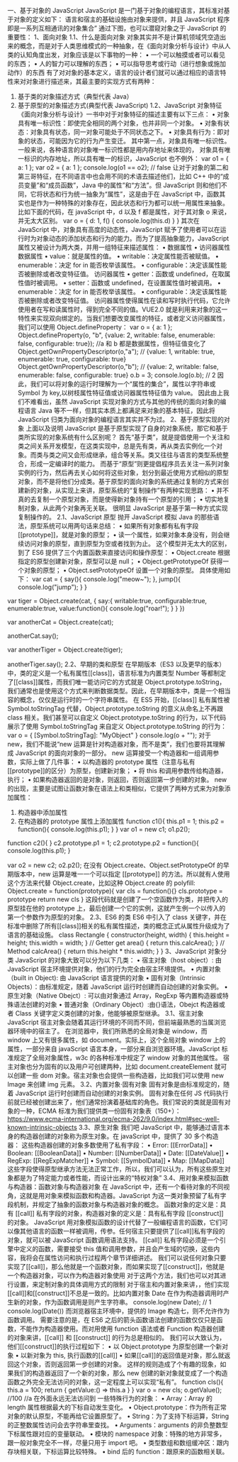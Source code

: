 一、基于对象的 JavaScript
JavaScript 是一门基于对象的编程语言，其标准对基于对象的定义如下：
语言和宿主的基础设施由对象来提供，并且 JavaScript 程序即是一系列互相通讯的对象集合”
通过下图，也可以潜窥对象之于 JavaScript 的重要性：
1、面向对象
1.1、什么是面向对象
对象其实并不是计算机领域凭空造出来的概念，而是对于人类思维模式的一种抽象，在《面向对象分析与设计》中从人类的认知角度出发，对象应该是以下事物的一种：
• 一个可以触摸或者可以看见的东西；
• 人的智力可以理解的东西；
• 可以指导思考或行动（进行想象或施加动作）的东西
有了对对象的基本定义，语言的设计者们就可以通过相应的语言特性来对对象进行描述来，其最主要的实现方式有两种：

1. 基于类的对象描述方式（典型代表 Java）
2. 基于原型的对象描述方式(典型代表 JavaScript)
   1.2、JavaScript 对象特征
   《面向对象分析与设计》一书中对于对象特征的描述主要有以下三点：
   • 对象具有唯一标识性：即使完全相同的两个对象，也并非同一个对象。
   • 对象有状态：对象具有状态，同一对象可能处于不同状态之下。
   • 对象具有行为：即对象的状态，可能因为它的行为产生变迁。
   其中第一点，对象具有唯一标识性。一般来说，各种语言的对象唯一标识性都是用内存地址来体现的， 对象具有唯一标识的内存地址，所以具有唯一的标识，JavaScript 也不例外：
   var o1 = { a: 1 };
   var o2 = { a: 1 };
   console.log(o1 == o2); // false
   让对于对象的第二和第三哥特征，在不同语言中也会用不同的术语去描述他们，比如 C++ 中的“成员变量”和“成员函数”，Java 中的属性”和“方法”。但 JavaScript 则和他们不同，它将状态和行为统一抽象为“属性”，这是由于在 JavaScript 中，函数其实也是作为一种特殊的对象存在，因此状态和行为都可以统一用属性来抽象。比如下面的代码，在 javaScript 中，d 以及 f 都是属性，对于其对象 o 来说，并无太大区别。
   var o = {
   d: 1,
   f() {
   console.log(this.d)
   }
   }
   其次在 JavaScript 中，对象具有高度的动态性，JavaScript 赋予了使用者可以在运行时为对象动态的添加状态和行为的能力。而为了提高抽象能力，JavaScript 属性又被设计为两大类，并用一组特征来描述属性：
   • 数据属性
   • 访问器属性
   数据属性
   • value：就是属性的值。
   • writable：决定属性能否被赋值。
   • enumerable：决定 for in 能否枚举该属性。
   • configurable：决定该属性能否被删除或者改变特征值。
   访问器属性
   • getter：函数或 undefined，在取属性值时被调用。
   • setter：函数或 undefined，在设置属性值时被调用。
   • enumerable：决定 for in 能否枚举该属性。
   • configurable：决定该属性能否被删除或者改变特征值。
   访问器属性使得属性在读和写时执行代码，它允许使用者在写和读属性时，得到完全不同的值。VUE2.0 就是利用来对象的这一特性来实现双向绑定的。当我们想要改变属性的特征，或者定义访问器属性，我们可以使用 Object.defineProperty：
   var o = { a: 1 };
   Object.defineProperty(o, "b", {value: 2, writable: false, enumerable: false, configurable: true});
   //a 和 b 都是数据属性，但特征值变化了
   Object.getOwnPropertyDescriptor(o,"a"); // {value: 1, writable: true, enumerable: true, configurable: true}
   Object.getOwnPropertyDescriptor(o,"b"); // {value: 2, writable: false, enumerable: false, configurable: true}
   o.b = 3;
   console.log(o.b); // 2
   因此，我们可以将对象的运行时理解为一个“属性的集合”，属性以字符串或 Symbol 为 key,以树枝属性特征值或访问器属性特征值为 value。
   因此由上我们不难看出，虽然 JavaScript 实现对象的方式与其他的传统的面向对象的编程语言 Java 等不一样，但其实本质上都满足来对象的基本特征，因此将 JavaScript 归类为面向对象的编程语言其实并不为过。
   2、基于原型实现的对象
   上面以及说明 JavaScript 是基于原型实现了自身的对象系统，那它和基于类所实现的对象系统有什么区别呢？
   首先“基于类”，就是提倡使用一个关注和类之间关系开发模型，在这类实现中，总是先有类，再从类去实例化一个对象。而类与类之间又会形成继承，组合等关系。类又往往与语言的类型系统整合，形成一定编译时的能力。
   而基于“原型”则更提倡程序员去关注一系列对象实例的行为，然后再去关心如何将这些对象，划分到最近使用方式相似的原型对象，而不是将他们分成类。基于原型的面向对象的系统通过复制的方式来创建新的对象，从实现上来讲，原型系统的“复制操作”有两种实现思路：
   • 并不真的去复制一个原型对象，而是使得新对象持有一个原型的引用；
   • 切实地复制对象，从此两个对象再无关联。
   很明显 JavaScript 是基于第一种方式实现复制操作的。
   2.1、JavaScript 原型
   抛开 JavaScript 模拟 Java 的那些语法，原型系统可以用两句话来总结：
   • 如果所有对象都有私有字段 [[prototype]]，就是对象的原型；
   • 读一个属性，如果对象本身没有，则会继续访问对象的原型，直到原型为空或者找到为止。
   这个模型并无太大的区别，到了 ES6 提供了三个内置函数来直接访问和操作原型：
   • Object.create 根据指定的原型创建新对象，原型可以是 null；
   • Object.getPrototypeOf 获得一个对象的原型；
   • Object.setPrototypeOf 设置一个对象的原型。
   具体使用如下：
   var cat = {
   say(){
   console.log("meow~");
   },
   jump(){
   console.log("jump");
   }
   }

var tiger = Object.create(cat, {
say:{
writable:true,
configurable:true,
enumerable:true,
value:function(){
console.log("roar!");
}
}
})

var anotherCat = Object.create(cat);

anotherCat.say();

var anotherTiger = Object.create(tiger);

anotherTiger.say();
2.2、早期的类和原型
在早期版本（ES3 以及更早的版本）中，类的定义是一个私有属性[[class]]，语言标准为内置类型 Number 等都制定了[[class]]属性，而我们唯一能访问它的方式就是 Object.prototype.toString，我们通常也是使用这个方式来判断数据类型。因此，在早期版本中，类是一个相当容的概念，仅仅是运行时的一个字符串属性。
在 ES5 开始，[[class]] 私有属性被 Symbol.toStringTag 代替，Object.prototype.toString 的意义从命名上不再跟 class 相关。我们甚至可以自定义 Object.prototype.toString 的行为，以下代码展示了使用 Symbol.toStringTag 来自定义 Object.prototype.toString 的行为：
var o = { [Symbol.toStringTag]: "MyObject" }
console.log(o + "");
对于 new，我们不能说“new 运算是针对构造器对象，而不是类”，我们也要将其理解成 JavaScript 的面向对象的一部分。
new 运算接受一个构造器和一组调用参数，实际上做了几件事：
• 以构造器的 prototype 属性（注意与私有[[prototype]]的区分）为原型，创建新对象；
• 将 this 和调用参数传给构造器，执行；
• 如果构造器返回的是对象，则返回，否则返回第一步创建的对象。
new 的出现，主要是试图让函数对象在语法上和类相似，它提供了两种方式来为对象添加属性：

1. 构造器中添加属性
2. 在构造器的 prototype 属性上添加属性
   function c1(){
   this.p1 = 1;
   this.p2 = function(){
   console.log(this.p1);
   }
   }
   var o1 = new c1;
   o1.p2();

function c2(){
}
c2.prototype.p1 = 1;
c2.prototype.p2 = function(){
console.log(this.p1);
}

var o2 = new c2;
o2.p2();
在没有 Object.create、Object.setPrototypeOf 的早期版本中，new 运算是唯一一个可以指定 [[prototype]] 的方法。所以就有人使用这个方法来代替 Object.create，比如这种 Object.create 的 polyfill:
Object.create = function(prototype){
var cls = function(){}
cls.prototype = prototype
return new cls
}
这段代码就是创建了一个空函数作为类，并把传入的原型挂在他的 prototype 上，最后创建一个它的实例，这就产生例一个以传入的第一个参数作为原型的对象。
2.3、ES6 的类
ES6 中引入了 class 关键字，并在标准中删除了所有[[class]]相关的私有属性描述，类的概念正式从属性升级成为了语言的基础设施。
class Rectangle {
constructor(height, width) {
this.height = height;
this.width = width;
}
// Getter
get area() {
return this.calcArea();
}
// Method
calcArea() {
return this.height \* this.width;
}
}
3、JavaScript 对象分类
JavaScript 的对象大致可以分为以下几类：
• 宿主对象（host object）: 由 JavaScript 宿主环境提供对象，他们的行为完全由宿主环境提供。
• 内置对象（built in Object): 由 JavaScript 语言提供的对象
• 固有对象（Intrinsic Objects）：由标准规定，随着 JavaScript 运行时创建而自动创建的对象实例。
• 原生对象（Native Obejct）: 可以由对象通过 Array，RegExp 等内置构造器或特殊语法创建的对象
• 普通对象（Ordinary Object）:由{}语法，Obejct 构造器或者 Class 关键字定义类创建的对象，他能够被原型继承。
3.1、宿主对象
JavaScript 宿主对象会随着其运行环境的不同而不同，但前端最熟悉的当属浏览器环境中的宿主了。
在浏览器中，我们所熟悉的全局对象是 window，而 window 上又有很多属性，如 document。实际上，这个全局对象 window 上的属性，一部分来自 javaScript 语言本身，一部分来自浏览器环境。JavaScript 标准规定了全局对象属性，w3c 的各种标准中规定了 window 对象的其他属性。
宿主对象也分为固有的以及用户可创建两种，比如 document.createElement 就可以创建一些 dom 对象。宿主对象也会提供一些构造器，比如我们可以使用 new Image 来创建 img 元素。
3.2、内置对象·固有对象
固有对象是由标准规定的，随着 JavaScript 运行时创建而自动创建的对象实例。
固有对象在任何 JS 代码执行前就已经被创建出来了，他们通常扮演着基础库的角色。我们常说的类就是固有对象的一种，ECMA 标准为我们提供类一份固有对象表（150+）：
https://www.ecma-international.org/ecma-262/9.0/index.html#sec-well-known-intrinsic-objects
3.3、原生对象
我们吧 JavaScript 中，能够通过语言本身的构造器创建的对象称为原生对象。在 javaScript 中，提供了 30 多个构造器：
这些构造器创建的对象多数使用了私有字段：
• Error: [[ErrorData]]
• Boolean: [[BooleanData]]
• Number: [[NumberData]]
• Date: [[DateValue]]
• RegExp: [[RegExpMatcher]]
• Symbol: [[SymbolData]]
• Map: [[MapData]]
这些字段使得原型继承方法无法正常工作，所以，我们可以认为，所有这些原生对象都是为了特定能力或者性能，而设计出来的“特权对象”
3.4、用对象来模拟函数与构造器：函数对象与构造器对象
在 JavaScript 中，还有一个看待对象的不同视角，这就是用对象来模拟函数和构造器。JavaScript 为这一类对象预留了私有字段机制，并规定了抽象的函数对象与构造器对象的概念。
函数对象的定义是：具有 [[call]] 私有字段的对象，构造器对象的定义是：具有私有字段 [[construct]] 的对象。
JavaScript 用对象模拟函数的设计代替了一般编程语言的函数，它们可以像其他语言的函数一样被调用，传参。任何宿主只要提供了[[call]]私有字段的对象，就可以被 JavaScript 函数调用语法支持。
[[call]] 私有字段必须是一个引擎中定义的函数，需要接受 this 值和调用参数，并且会产生域的切换，这些内容，我将会在属性访问和执行过程两个章节详细讲述。
我们可以说任何对象只要实现了[[call]]，那么他就是一个函数对象，而如果实现了[[construct]]，他就是一个构造器对象，可以作为构造器对象使用
对于这两个方法，我们也可以对其进行设置，来定制对象的具体调用方式的限制
对于宿主和内置对象来讲，，他们实现[[call]]和[[construct]]不总是一致的。比如内置对象 Date 在作为构造器调用时产生新的对象，作为函数调用是则产生字符串。
console.log(new Date); // 1
console.log(Date())
而浏览器宿主环境中，提供的 Image 构造七，则不允许作为函数调用。
需要注意的是，在 ES6 之后的箭头函数语法创建的函数仅仅只是函数，不能作为构造器使用。而对用使用 function 语法或者 Function 构造器创建的对象来讲，[[call]] 和 [[construct]] 的行为总是相似的。
我们可以大致认为，他们[[construct]]的执行过程如下：
• 以 Object.prototype 为原型创建一个新对象
• 以新对象为 this, 执行函数的[[call]]
• 如果[[call]]的返回值是对象，那么就返回这个对象，否则返回第一步创建的对象。
这样的规则造成了个有趣的现象，如果我们的构造器返回了一个新的对象，那么 new 创建的新对象就变成了一个构造函数之外完全无法访问的对象，这一定程度上可以实现“私有”。
function cls(){
this.a = 100;
return {
getValue:() => this.a
}
}
var o = new cls;
o.getValue(); //100
//a 在外面永远无法访问到
一些特殊行为的对象：
• Array：Array 的 length 属性根据最大的下标自动发生变化。
• Object.prototype：作为所有正常对象的默认原型，不能再给它设置原型了。
• String：为了支持下标运算，String 的正整数属性访问会去字符串里查找。
• Arguments：arguments 的非负整数型下标属性跟对应的变量联动。
• 模块的 namespace 对象：特殊的地方非常多，跟一般对象完全不一样，尽量只用于 import 吧。
• 类型数组和数组缓冲区：跟内存块相关联，下标运算比较特殊。
• bind 后的 function：跟原来的函数相关联。
